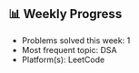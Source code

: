 

<!-- STATS-START -->
## 📊 Weekly Progress

- Problems solved this week: 1
- Most frequent topic: DSA
- Platform(s): LeetCode
<!-- STATS-END -->